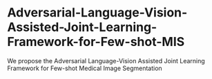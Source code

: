 # Adversarial-Language-Vision-Assisted-Joint-Learning-Framework-for-Few-shot-MIS
We propose the Adversarial Language-Vision Assisted Joint Learning Framework for Few-shot Medical Image Segmentation
